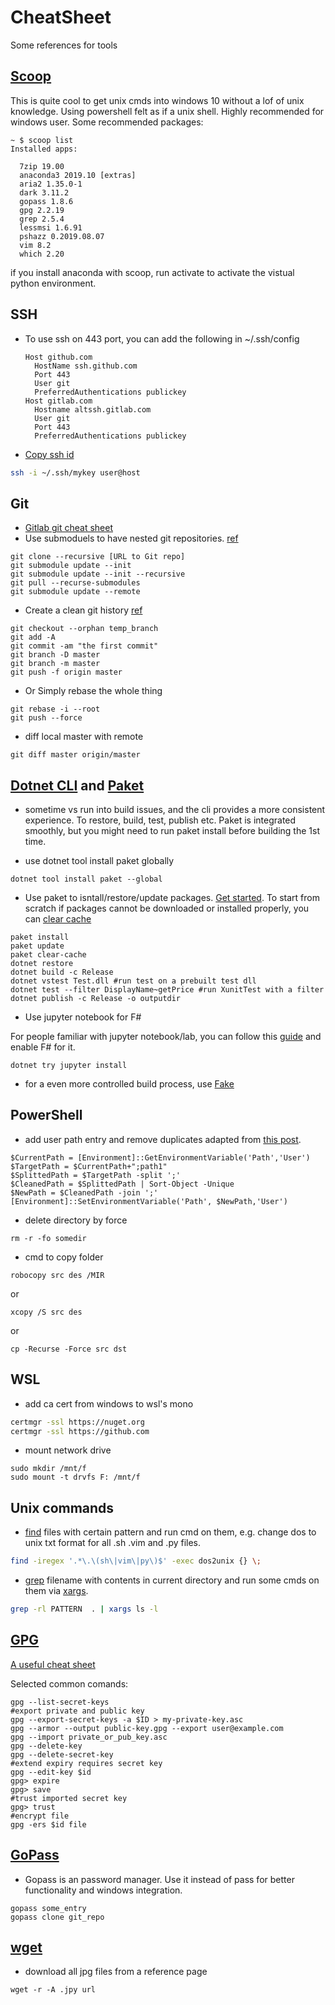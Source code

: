 # CheatSheet

Some references for tools

## [Scoop](https://github.com/lukesampson/scoop)

This is quite cool to get unix cmds into windows 10 without a lof of unix knowledge. Using powershell felt as if a unix shell. Highly recommended for windows user.  Some recommended packages:

```
~ $ scoop list
Installed apps:

  7zip 19.00
  anaconda3 2019.10 [extras]
  aria2 1.35.0-1
  dark 3.11.2
  gopass 1.8.6
  gpg 2.2.19
  grep 2.5.4
  lessmsi 1.6.91
  pshazz 0.2019.08.07
  vim 8.2
  which 2.20
```

if you install anaconda with scoop, run activate to activate the vistual python environment.  

## SSH

- To use ssh on 443 port, you can add the following in ~/.ssh/config

  ```sshconfig
  Host github.com
    HostName ssh.github.com
    Port 443
    User git
    PreferredAuthentications publickey
  Host gitlab.com
    Hostname altssh.gitlab.com
    User git
    Port 443
    PreferredAuthentications publickey
  ```

- [Copy ssh id](https://www.ssh.com/ssh/copy-id)

```bash
ssh -i ~/.ssh/mykey user@host
```

## Git
- [Gitlab git cheat sheet](https://about.gitlab.com/images/press/git-cheat-sheet.pdf)
- Use submoduels to have nested git repositories. [ref](https://www.vogella.com/tutorials/GitSubmodules/article.html)

```console
git clone --recursive [URL to Git repo]
git submodule update --init
git submodule update --init --recursive
git pull --recurse-submodules
git submodule update --remote
```

- Create a clean git history [ref](https://tecadmin.net/delete-commit-history-in-github/)

```console
git checkout --orphan temp_branch
git add -A
git commit -am "the first commit"
git branch -D master
git branch -m master
git push -f origin master
```

- Or Simply rebase the whole thing

```console
git rebase -i --root
git push --force
```

- diff local master with remote

```console
git diff master origin/master
``` 

## [Dotnet CLI](https://docs.microsoft.com/en-us/dotnet/core/tools/?tabs=netcore2x) and [Paket](https://fsprojects.github.io/Paket/)

- sometime vs run into build issues, and the cli provides a more consistent experience. To restore, build, test, publish etc. Paket is integrated smoothly, but you might need to run paket install before building the 1st time.

- use dotnet tool install paket globally

```console
dotnet tool install paket --global
```
- Use paket to isntall/restore/update packages. [Get started](https://fsprojects.github.io/Paket/getting-started.html). To start from scratch if packages cannot be downloaded or installed properly, you can [clear cache](https://fsprojects.github.io/Paket/paket-clear-cache.html)

```console
paket install
paket update
paket clear-cache
dotnet restore
dotnet build -c Release
dotnet vstest Test.dll #run test on a prebuilt test dll
dotnet test --filter DisplayName~getPrice #run XunitTest with a filter
dotnet publish -c Release -o outputdir
```
- Use jupyter notebook for F#

For people familiar with jupyter notebook/lab, you can follow this [guide](https://www.hanselman.com/blog/AnnouncingNETJupyterNotebooks.aspx) and enable F# for it.  

```
dotnet try jupyter install
```
- for a even more controlled build process, use [Fake](https://fake.build/)


## PowerShell

- add user path entry and remove duplicates
  adapted from [this post](https://itluke.online/2018/07/16/how-to-remove-duplicates-from-your-path-environment-variable-with-powershell/).  

```console
$CurrentPath = [Environment]::GetEnvironmentVariable('Path','User')
$TargetPath = $CurrentPath+";path1"
$SplittedPath = $TargetPath -split ';'
$CleanedPath = $SplittedPath | Sort-Object -Unique
$NewPath = $CleanedPath -join ';'
[Environment]::SetEnvironmentVariable('Path', $NewPath,'User')
```

- delete directory by force

```
rm -r -fo somedir
```


- cmd to copy folder
```console
robocopy src des /MIR
```

or

```console
xcopy /S src des
```

or

```
cp -Recurse -Force src dst
```

## WSL

- add ca cert from windows to wsl's mono

```bash
certmgr -ssl https://nuget.org
certmgr -ssl https://github.com
```

- mount network drive

```
sudo mkdir /mnt/f
sudo mount -t drvfs F: /mnt/f
```

## Unix commands

- [find](http://man7.org/linux/man-pages/man1/find.1.html) files with certain pattern and run cmd on them, e.g. change dos to unix txt format for all .sh .vim and .py files.

```bash
find -iregex '.*\.\(sh\|vim\|py\)$' -exec dos2unix {} \;
```

- [grep](https://www.gnu.org/software/grep/manual/grep.html) filename with contents in current directory and run some cmds on them via [xargs](http://man7.org/linux/man-pages/man1/xargs.1.html).

```bash
grep -rl PATTERN  . | xargs ls -l
```

## [GPG](https://www.gnupg.org/)

[A useful cheat sheet](https://guides.library.illinois.edu/data_encryption/gpgcheatsheet)

Selected common comands:

```console
gpg --list-secret-keys 
#export private and public key
gpg --export-secret-keys -a $ID > my-private-key.asc
gpg --armor --output public-key.gpg --export user@example.com
gpg --import private_or_pub_key.asc
gpg --delete-key 
gpg --delete-secret-key
#extend expiry requires secret key
gpg --edit-key $id
gpg> expire
gpg> save
#trust imported secret key
gpg> trust 
#encrypt file
gpg -ers $id file
```


## [GoPass](https://www.gopass.pw/)

- Gopass is an password manager. Use it instead of pass for better functionality and windows integration.

```console
gopass some_entry
gopass clone git_repo
```

## [wget](https://www.gnu.org/software/wget/manual/wget.html)

- download all jpg files from a reference page

```console
wget -r -A .jpy url
```
